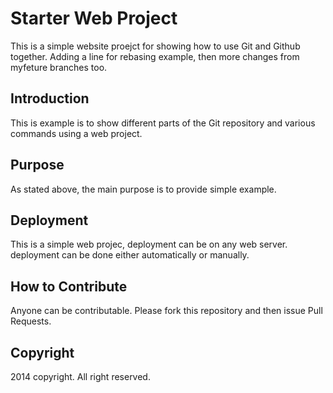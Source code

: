 # Starter Web Project

This is a simple website proejct for showing how to use Git and Github together. Adding a line for rebasing example, then more changes from myfeture branches too.

## Introduction

This is example is to show different parts of the Git repository and various commands using a web project.

## Purpose

As stated above, the main purpose is to provide simple example.

## Deployment

This is a simple web projec, deployment can be on any web server. deployment can be done either automatically or manually.

## How to Contribute

Anyone can be contributable.
Please fork this repository and then issue Pull Requests.

## Copyright

2014 copyright. All right reserved.